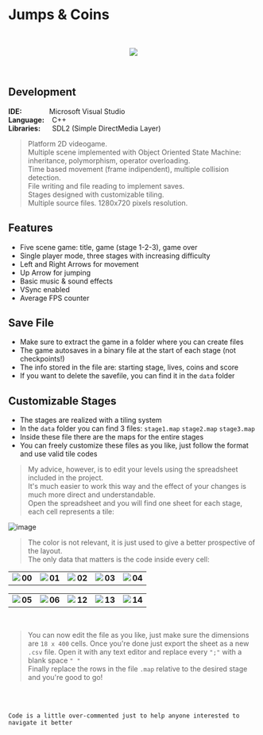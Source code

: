 # Jumps & Coins
<br/>

<p align="center">
  <img src="http://emanuelecarrino.altervista.org/images/portfolio/platform_1280x720.png" />
</p>
<br/>

## Development
**IDE:** &nbsp;&nbsp;&nbsp;&nbsp;&nbsp;&nbsp;&nbsp;&nbsp;&nbsp;&nbsp;&nbsp;&nbsp; Microsoft Visual Studio  
**Language:** &nbsp;&nbsp; C++  
**Libraries:** &nbsp;&nbsp;&nbsp;&nbsp; SDL2 (Simple DirectMedia Layer)
<br/>
> Platform 2D videogame.  
> Multiple scene implemented with Object Oriented State Machine:  
> inheritance, polymorphism, operator overloading.  
> Time based movement (frame indipendent), multiple collision detection.  
> File writing and file reading to implement saves.  
> Stages designed with customizable tiling.  
> Multiple source files. 1280x720 pixels resolution.  

## Features
* Five scene game: title, game (stage 1-2-3), game over
* Single player mode, three stages with increasing difficulty
* Left and Right Arrows for movement
* Up Arrow for jumping
* Basic music & sound effects
* VSync enabled
* Average FPS counter

## Save File
* Make sure to extract the game in a folder where you can create files
* The game autosaves  in a binary file at the start of each stage (not checkpoints!)
* The info stored in the file are: starting stage, lives, coins and score
* If you want to delete the savefile, you can find it in the `data` folder 

## Customizable Stages
* The stages are realized with a tiling system
* In the `data` folder you can find 3 files: `stage1.map`  `stage2.map`  `stage3.map`
* Inside these file there are the maps for the entire stages
* You can freely customize these files as you like, just follow the format and use valid tile codes

> My advice, however, is to edit your levels using the spreadsheet included in the project.  
> It's much easier to work this way and the effect of your changes is much more direct and understandable.  
> Open the spreadsheet and you will find one sheet for each stage, each cell represents a tile:  
  
![image](https://user-images.githubusercontent.com/88102377/169651515-5b4b144c-2eea-4462-8a1e-27a5d8284408.png)
  
> The color is not relevant, it is just used to give a better prospective of the layout.  
> The only data that matters is the code inside every cell:  

<table>
  <tr>
    <td valign="top"><img align="left" src="https://user-images.githubusercontent.com/88102377/169857874-e12e82f6-836f-4e50-9d26-69e8c5a99b7e.png"/><b> 00 </b></td>
    <td valign="top"><img align="left" src="https://user-images.githubusercontent.com/88102377/169842473-5d66d0e1-bac5-42e5-a742-d17cc75aefee.png"/><b> 01 </b></td>
    <td valign="top"><img align="left" src="https://user-images.githubusercontent.com/88102377/169850543-4028d58d-93ae-4fe6-87e3-d10074f3ffc4.png"/><b> 02 </b></td>
    <td valign="top"><img align="left" src="https://user-images.githubusercontent.com/88102377/169850288-c57e448f-7abf-4adc-a1d2-5e7ceb4e3456.png"/><b> 03 </b></td>
    <td valign="top"><img align="left" src="https://user-images.githubusercontent.com/88102377/169850304-73fbe59a-a557-4389-a8d4-9db72ce8c279.png"/><b> 04 </b></td>
  </tr>
</table>
<table>
  <tr>
    <td valign="top"><img align="left" src="https://user-images.githubusercontent.com/88102377/169848922-f72913aa-c8e0-4301-9613-00655d39d21f.png"/><b> 05 </b></td>
    <td valign="top"><img align="left" src="https://user-images.githubusercontent.com/88102377/169848937-939414ca-3329-47ac-a97d-32a94c3aa7ea.png"/><b> 06 </b></td>
    <td valign="top"><img align="left" src="https://user-images.githubusercontent.com/88102377/169848986-cd89ec1e-5d64-4879-99e2-55fa775e8ee9.png"/><b> 12 </b></td>
    <td valign="top"><img align="left" src="https://user-images.githubusercontent.com/88102377/169848995-2349ae62-b0e3-4bae-bcc9-c3f7eb02c74b.png"/><b> 13 </b></td>
    <td valign="top"><img align="left" src="https://user-images.githubusercontent.com/88102377/169849000-1867815a-9e9b-487c-b053-b086a992e04a.png"/><b> 14 </b></td>
  </tr>
</table>

<br/>

> You can now edit the file as you like, just make sure the dimensions are `18 x 400` cells.
> Once you're done just export the sheet as a new `.csv` file.
> Open it with any text editor and replace every `";"` with a blank space `" "`  
> Finally replace the rows in the file `.map` relative to the desired stage and you're good to go!  

<br/>
<br/>

`Code is a little over-commented just to help anyone interested to navigate it better`  
